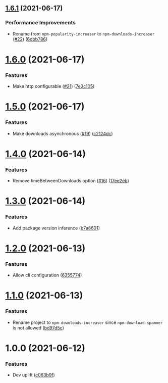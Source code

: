 ## [1.6.1](https://github.com/lachiejames/npm-downloads-increaser/compare/v1.6.0...v1.6.1) (2021-06-17)


### Performance Improvements

* Rename from `npm-popularity-increaser` to `npm-downloads-increaser` ([#22](https://github.com/lachiejames/npm-downloads-increaser/issues/22)) ([6dbb786](https://github.com/lachiejames/npm-downloads-increaser/commit/6dbb78609c56a9896d077f95fde14646e14d85da))

# [1.6.0](https://github.com/lachiejames/npm-popularity-increaser/compare/v1.5.0...v1.6.0) (2021-06-17)


### Features

* Make http configurable ([#21](https://github.com/lachiejames/npm-popularity-increaser/issues/21)) ([7e3c105](https://github.com/lachiejames/npm-popularity-increaser/commit/7e3c1052180c16b744ca97a9d65582479fa896b5))

# [1.5.0](https://github.com/lachiejames/npm-popularity-increaser/compare/v1.4.0...v1.5.0) (2021-06-17)


### Features

* Make downloads asynchronous ([#19](https://github.com/lachiejames/npm-downloads-increaser/issues/19)) ([c2124dc](https://github.com/lachiejames/npm-downloads-increaser/commit/c2124dcd29da39ff229b7759ae47a5b64b6939a1))

# [1.4.0](https://github.com/lachiejames/npm-downloads-increaser/compare/v1.3.0...v1.4.0) (2021-06-14)


### Features

* Remove timeBetweenDownloads option ([#16](https://github.com/lachiejames/npm-downloads-increaser/issues/16)) ([17ee2eb](https://github.com/lachiejames/npm-downloads-increaser/commit/17ee2eb3b26b8f43dce1461100665f0711c3fd68))

# [1.3.0](https://github.com/lachiejames/npm-downloads-increaser/compare/v1.2.0...v1.3.0) (2021-06-14)


### Features

* Add package version inference ([b7a8601](https://github.com/lachiejames/npm-downloads-increaser/commit/b7a860101301d48c89b8384596376202a46893af))

# [1.2.0](https://github.com/lachiejames/npm-downloads-increaser/compare/v1.1.0...v1.2.0) (2021-06-13)


### Features

* Allow cli configuration ([6355774](https://github.com/lachiejames/npm-downloads-increaser/commit/6355774e44cb2957e489670e6f4df9c355fd0c61))

# [1.1.0](https://github.com/lachiejames/npm-downloads-increaser/compare/v1.0.0...v1.1.0) (2021-06-13)


### Features

* Rename project to `npm-downloads-increaser` since `npm-download-spammer` is not allowed ([bd97d5c](https://github.com/lachiejames/npm-downloads-increaser/commit/bd97d5c6c9d35ea4515effa52a078e5ded87d708))

# 1.0.0 (2021-06-12)


### Features

* Dev uplift ([c063b9f](https://github.com/lachiejames/npm-downloads-increaser/commit/c063b9f7e915342b8586ee28b3bf647375af7bf2))
